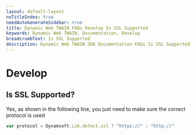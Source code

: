 ```yaml
---
layout: default-layout
noTitleIndex: true
needAutoGenerateSidebar: true
title: Dynamic Web TWAIN FAQs Develop Is SSL Supported
keywords: Dynamic Web TWAIN, Documentation, Develop
breadcrumbText: Is SSL Supported
description: Dynamic Web TWAIN SDK Documentation FAQs Is SSL Supported
---
```


# Develop

## Is SSL Supported? 

Yes, as shown in the following line, you just need to make sure the correct protocol is used

``` javascript
var protocol = Dynamsoft.Lib.detect.ssl ? "https://" : "http://"
```
